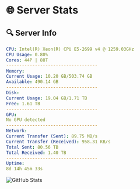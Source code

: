 # 🌐 Server Stats
## 🔍 Server Info
```yaml
CPU: Intel(R) Xeon(R) CPU E5-2699 v4 @ 1259.03GHz
CPU Usage: 0.80%
Cores: 44P | 88T
-----------------------------------
Memory:
Current Usage: 10.20 GB/503.74 GB
Available: 490.14 GB
-----------------------------------
Disk:
Current Usage: 19.04 GB/1.71 TB
Free: 1.61 TB
-----------------------------------
GPU:
No GPU detected
-----------------------------------
Network:
Current Transfer (Sent): 89.75 MB/s
Current Transfer (Received): 958.31 KB/s
Total Sent: 80.56 TB
Total Received: 1.40 TB
-----------------------------------
Uptime:
8d 14h 45m 33s
```
![GitHub Stats](https://img.shields.io/badge/Updated-2025-02-16_13:28:51-blue)